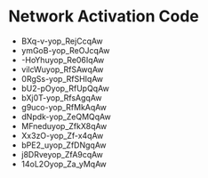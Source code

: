 # Network Activation Code
* BXq-v-yop_RejCcqAw
* ymGoB-yop_ReOJcqAw
* -HoYhuyop_Re06IqAw
* vilcWuyop_RfSAwqAw
* 0RgSs-yop_RfSHIqAw
* bU2-pOyop_RfUpQqAw
* bXj0T-yop_RfsAgqAw
* g9uco-yop_RfMkAqAw
* dNpdk-yop_ZeQMQqAw
* MFneduyop_ZfkX8qAw
* Xx3zO-yop_Zf-x4qAw
* bPE2_uyop_ZfDNgqAw
* j8DRveyop_ZfA9cqAw
* 14oL2Oyop_Za_yMqAw
